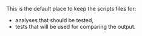 This is the default place to keep the scripts files for:
- analyses that should be tested,
- tests that will be used for comparing the output.
